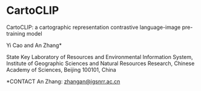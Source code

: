 # CartoCLIP
CartoCLIP: a cartographic representation contrastive language-image pre-training model

Yi Cao  and An Zhang*

State Key Laboratory of Resources and Environmental Information System, Institute of Geographic Sciences and Natural Resources Research, Chinese Academy of Sciences, Beijing 100101, China

*CONTACT An Zhang:  zhangan@igsnrr.ac.cn
